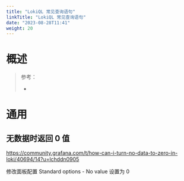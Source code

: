 ```yaml
---
title: "LokiQL 常见查询语句"
linkTitle: "LokiQL 常见查询语句"
date: "2023-08-28T11:41"
weight: 20
---
```


# 概述

> 参考：
> 
> -

# 通用

## 无数据时返回 0 值

https://community.grafana.com/t/how-can-i-turn-no-data-to-zero-in-loki/40694/14?u=lchddn0905

修改面板配置 Standard options - No value 设置为 0